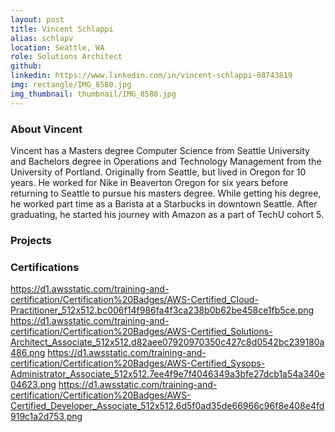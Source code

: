 ```yaml
---
layout: post
title: Vincent Schlappi
alias: schlapv
location: Seattle, WA
role: Solutions Architect
github: 
linkedin: https://www.linkedin.com/in/vincent-schlappi-08743819
img: rectangle/IMG_8580.jpg
img_thumbnail: thumbnail/IMG_8580.jpg
---
```

### About Vincent
Vincent has a Masters degree Computer Science from Seattle University and Bachelors degree in Operations and Technology Management from the University of Portland. Originally from Seattle, but lived in Oregon for 10 years. He worked for Nike in Beaverton Oregon for six years before returning to Seattle to pursue his masters degree. While getting his degree, he worked part time as a Barista at a Starbucks in downtown Seattle. After graduating, he started his journey with Amazon as a part of TechU cohort 5.

### Projects

### Certifications
https://d1.awsstatic.com/training-and-certification/Certification%20Badges/AWS-Certified_Cloud-Practitioner_512x512.bc006f14f986fa4f3ca238b0b62be458ce1fb5ce.png
https://d1.awsstatic.com/training-and-certification/Certification%20Badges/AWS-Certified_Solutions-Architect_Associate_512x512.d82aee07920970350c427c8d0542bc239180a486.png
https://d1.awsstatic.com/training-and-certification/Certification%20Badges/AWS-Certified_Sysops-Administrator_Associate_512x512.7ee4f9e7f4046349a3bfe27dcb1a54a340e04623.png
https://d1.awsstatic.com/training-and-certification/Certification%20Badges/AWS-Certified_Developer_Associate_512x512.6d5f0ad35de66966c96f8e408e4fd919c1a2d753.png